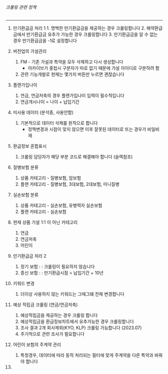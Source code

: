 ###### 크롤링 관련 정책
---


01.  만기환급금 처리 1
	1. 명백한 만기환급금을 제공하는 경우 크롤링합니다
	2. 해약환급금에서 만기환급금 유추가 가능한 경우 크롤링합니다
	3. 만기환급금을 알 수 없는 경우 만기환급금을 -1로 설정합니다

02. 버전업의 가설관리
	1. FM - 기존 가설과 특약을 모두 삭제하고 다시 생성합니다 
		- 아카이브가 중첩시 구분자가 따로 없기 때문에 가설 아이디로 구분하려 함
	2. 관련 기능개발로 현재는 몇가지 버튼만 누르면 괜찮습니다

03. 플랜가입나이
	1. 연금, 연금저축의 경우 플랜가입나이 입력이 필수적입니다 
	2. 연금개시나이 = 나이 + 납입기간 

04. 미사용 데이터 (분석중, 사용안함)
	1. 기본적으로 데이터 삭제를 원칙으로 합니다
		- 정책변경과 시점이 맞지 않으면 이후 잘못된 데이터로 뜨는 경우가 비일비재

05. 환급정보 혼합표시
	1. 크롤링 담당자가 해당 부분 코드로 해결해야 합니다 (슬랙참조)

06. 질병보험 분류
	1. 상품 카테고리 - 질병보험, 암보험
	2. 플랜 카테고리 - 질병보험, 3대보험, 2대보험, 미니질병

07. 실손보험 분류
	1. 상품 카테고리 - 실손보험, 유병력자 실손보험
	2. 플랜 카테고리 - 실손보험

08. 현재 상품 가설 1:1 이 아닌 카테고리
	1. 연금 
	2. 연금저축
	3. 어린이

09. 만기환급금 처리 2
	1. 정기 보험 : : 크롤링이 필요하지 않습니다 
	2. 종신 보험 : : 만기환급시점 = 납입기간 + 10년

10. 키워드 변경 
	1. 더이상 사용하지 않는 키워드는 그때그떄 전체 변경합니다

11. 예상 적립금 크롤링 (연금/연금저축)
	1. 예상적립금을 제공하는 경우 크롤링 합니다
	2. 예상적립금을 환급정보차트에서 유추가능한 경우 크롤링합니다
	3. 조사 결과 2개 회사제외(KYO, KLP) 크롤링 가능합니다 (2023.07) 
	4. 주기적으로 관련 조사가 필요합니다

12. 어린이 보험의 주계약 관리
	1. 특정경우, 데이터에 따라 동적 처리되는 필터에 맞게 주계약을 다른 특약과 바꿔야 합니다

13. 